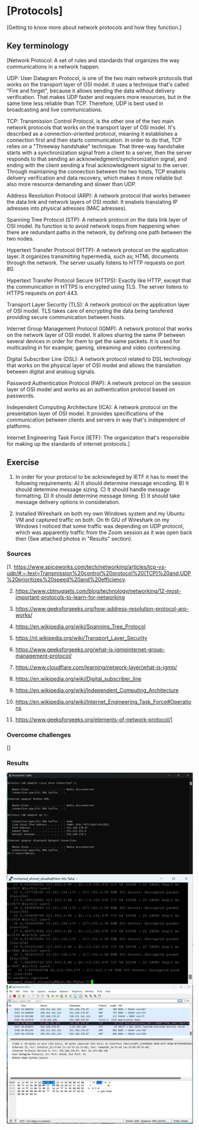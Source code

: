 # [Protocols]
[Getting to know more about network protocols and how they function.]

## Key terminology
[Network Protocol: A set of rules and standards that organizes the way communications in a network happen.

UDP: User Datagram Protocol, is one of the two main network protocols that works on the transport layer of OSI model. It uses a technique that's called "Fire and forget", because it allows sending the data without delivery verification. That makes UDP faster and requiers more resources, but in the same time less reliable than TCP. Therefore, UDP is best used in broadcasting and live communications.

TCP: Transmission Control Protocol, is the other one of the two main network protocols that works on the transport layer of OSI model. It's described as a connection-oriented protocol, meaning it establishes a connection first and then starts communication. In order to do that, TCP relies on a "Threeway handshake" technique. That three-way handshake starts with a synchronization signal from a client to a server, then the server responds to that sending an acknowledgment/synchronization signal, and ending with the client sending a final acknowledgment signal to the server. Through maintaining the connection between the two hosts, TCP enabels delivery verification and data recovery, which makes it more reliable but also more resource demanding and slower than UDP.

Address Resolution Protocol (ARP): A network protocol that works between the data link and network layers of OSI model. It enabels translating IP adresses into physical adresses (MAC adresses).

Spanning Tree Protocol (STP): A network protocol on the data link layer of OSI model. Its function is to avoid network loops from happening when there are redundant paths in the network, by defining one path between the two nodes.

Hypertext Transfer Protocol (HTTP): A network protocol on the application layer. It organizes transmitting hypermedia, such as; HTML documents through the network. The server usually listens to HTTP requests on port 80.

Hypertext Transfer Protocol Secure (HTTPS): Exactly like HTTP, except that the communication in HTTPS is encrypted using TLS. The server listens to HTTPS requests on port 443.

Transport Layer Security (TLS): A network protocol on the application layer of OSI model. TLS takes care of encrypting the data being tansfered providing secure communication between hosts.

Internet Group Management Protocol (IGMP): A network protocol that works on the network layer of OSI model. It allows sharing the same IP between several devices in order for them to get the same packets. It is used for multicasting in for example; gaming, streaming and video conferencing.

Digital Subscriber Line (DSL): A network protocol related to DSL technology that works on the physical layer of OSI model and allows the translation between digital and analoug signals.

Password Authentication Protocol (PAP): A network protocol on the session layer of OSI model and works as an authentication protocol based on passwords.

Independent Computing Architecture (ICA): A network protocol on the presentation layer of OSI model. It provides specifications of the communication between clients and servers in way that's independent of platforms.

Internet Engineering Task Force (IETF): The organization that's responsible for making up the standards of internet protocols.]

## Exercise
1. In order for your protocol to be acknowleged by IETF it has to meet the following requirements:
A) It should determine message encoding.
B) It should determine message sizing.
C) It should handle message formatting.
D) It should determine message timing.
E) It should take message delivery options in consideration.

2. Installed Wireshark on both my own Windows system and my Ubuntu VM and captured traffic on both. On th GIU of Wireshark on my Windows I noticed that some traffic was depending on UDP protocol, which was apparently traffic from the Zoom session as it was open back then (See attached photos in "Results" section).

### Sources
[1. https://www.spiceworks.com/tech/networking/articles/tcp-vs-udp/#:~:text=Transmission%20control%20protocol%20(TCP)%20and,UDP%20prioritizes%20speed%20and%20efficiency.

2. https://www.cbtnuggets.com/blog/technology/networking/12-most-important-protocols-to-learn-for-networking

3. https://www.geeksforgeeks.org/how-address-resolution-protocol-arp-works/

4. https://en.wikipedia.org/wiki/Spanning_Tree_Protocol

5. https://nl.wikipedia.org/wiki/Transport_Layer_Security

6. https://www.geeksforgeeks.org/what-is-igmpinternet-group-management-protocol/

7. https://www.cloudflare.com/learning/network-layer/what-is-igmp/

8. https://en.wikipedia.org/wiki/Digital_subscriber_line

9. https://en.wikipedia.org/wiki/Independent_Computing_Architecture

10. https://en.wikipedia.org/wiki/Internet_Engineering_Task_Force#Operations

11. https://www.geeksforgeeks.org/elements-of-network-protocol/]

### Overcome challenges
[]

### Results
![Default_gateway](https://github.com/Techgrounds-Cloud-9/cloud-9-Atalla90/blob/c49592b5e799e589c45c8354fd31c3c8dd26d33c/00_includes/Networking/Default_gateway.png)
![Wireshark_Linux](https://github.com/Techgrounds-Cloud-9/cloud-9-Atalla90/blob/c49592b5e799e589c45c8354fd31c3c8dd26d33c/00_includes/Networking/Wireshark_Linux.png)
![Wireshark_Windows](https://github.com/Techgrounds-Cloud-9/cloud-9-Atalla90/blob/c49592b5e799e589c45c8354fd31c3c8dd26d33c/00_includes/Networking/Wireshark_Windows.png)
